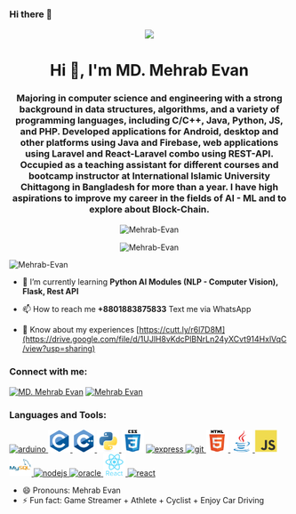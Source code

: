 ### Hi there 👋
<div align="center"><img align="center" width="300px" src="https://miro.medium.com/v2/resize:fit:720/0*7Q3yvSIv_t0ioJ-Z.gif"/></div>
<h1 align="center">Hi 👋, I'm MD. Mehrab Evan</h1>
<h3 align="center">Majoring in computer science and engineering with a strong background in data structures, algorithms, and a variety of programming languages, including C/C++, Java, Python, JS, and PHP. Developed applications for Android, desktop and other platforms using Java and Firebase, web applications using Laravel and React-Laravel combo using REST-API. Occupied as a teaching assistant for different courses and bootcamp instructor at International Islamic University Chittagong in Bangladesh for more than a year. I have high aspirations to improve my career in the fields of AI - ML and to explore about Block-Chain.</h3>

<div align="center">
<img align="center" src="https://github-readme-streak-stats.herokuapp.com/?user=Mehrab-Evan&" alt="Mehrab-Evan" />
<p></p>
<p><img align="center" src="https://github-readme-stats.vercel.app/api/top-langs?username=Mehrab-Evan&show_icons=true&locale=en&layout=compact" alt="Mehrab-Evan" /></p>
</div>

<p align="left"> <img src="https://komarev.com/ghpvc/?username=Mehrab-Evan&label=Profile%20views&color=0e75b6&style=flat" alt="Mehrab-Evan" /> </p>


- 🌱 I’m currently learning **Python AI Modules (NLP - Computer Vision), Flask, Rest API**

- 📫 How to reach me **+8801883875833** Text me via WhatsApp

- 📄 Know about my experiences [https://cutt.ly/r6l7D8M](https://drive.google.com/file/d/1UJlH8vKdcPlBNrLn24yXCvt914HxlVqC/view?usp=sharing)

<h3 align="left">Connect with me:</h3>
<p align="left">
<a href="https://www.linkedin.com/in/md-mehrab-evan-029a06197/" target="blank"><img align="center" src="https://raw.githubusercontent.com/rahuldkjain/github-profile-readme-generator/master/src/images/icons/Social/linked-in-alt.svg" alt="MD. Mehrab Evan" height="30" width="40" /></a>
<a href="https://www.facebook.com/mehrab.evan" target="blank"><img align="center" src="https://raw.githubusercontent.com/rahuldkjain/github-profile-readme-generator/master/src/images/icons/Social/facebook.svg" alt="Mehrab Evan" height="30" width="40" /></a>
</p>

<h3 align="left">Languages and Tools:</h3>
<p align="left"> <a href="https://www.arduino.cc/" target="_blank" rel="noreferrer"> <img src="https://cdn.worldvectorlogo.com/logos/arduino-1.svg" alt="arduino" width="40" height="40"/> </a> 
<a href="https://www.cprogramming.com/" target="_blank" rel="noreferrer"> <img src="https://raw.githubusercontent.com/devicons/devicon/master/icons/c/c-original.svg" alt="c" width="40" height="40"/> </a> 
<a href="https://www.w3schools.com/cpp/" target="_blank" rel="noreferrer"> <img src="https://raw.githubusercontent.com/devicons/devicon/master/icons/cplusplus/cplusplus-original.svg" alt="cplusplus" width="40" height="40"/> </a> 
<a href="https://www.python.org" target="_blank" rel="noreferrer"> <img src="https://raw.githubusercontent.com/devicons/devicon/master/icons/python/python-original.svg" alt="python" width="40" height="40"/> </a> 
<a href="https://www.w3schools.com/css/" target="_blank" rel="noreferrer"> <img src="https://raw.githubusercontent.com/devicons/devicon/master/icons/css3/css3-original-wordmark.svg" alt="css3" width="40" height="40"/></a> 
<a href="https://laravel.com/" target="_blank" rel="noreferrer"> <img src="https://upload.wikimedia.org/wikipedia/commons/thumb/9/9a/Laravel.svg/1969px-Laravel.svg.png" alt="express" width="40" height="40"/> </a> 
<a href="https://git-scm.com/" target="_blank" rel="noreferrer"> <img src="https://www.vectorlogo.zone/logos/git-scm/git-scm-icon.svg" alt="git" width="40" height="40"/> </a> <a href="https://www.w3.org/html/" target="_blank" rel="noreferrer"> <img src="https://raw.githubusercontent.com/devicons/devicon/master/icons/html5/html5-original-wordmark.svg" alt="html5" width="40" height="40"/> </a> <a href="https://www.java.com" target="_blank" rel="noreferrer"> <img src="https://raw.githubusercontent.com/devicons/devicon/master/icons/java/java-original.svg" alt="java" width="40" height="40"/> </a> <a href="https://developer.mozilla.org/en-US/docs/Web/JavaScript" target="_blank" rel="noreferrer"> <img src="https://raw.githubusercontent.com/devicons/devicon/master/icons/javascript/javascript-original.svg" alt="javascript" width="40" height="40"/> </a>   
<a href="https://www.mysql.com/" target="_blank" rel="noreferrer"> <img src="https://raw.githubusercontent.com/devicons/devicon/master/icons/mysql/mysql-original-wordmark.svg" alt="mysql" width="40" height="40"/> </a> 
<a href="https://flask.palletsprojects.com/en/2.3.x/" target="_blank" rel="noreferrer"> <img src="https://cdn.freebiesupply.com/logos/thumbs/2x/flask-logo.png" alt="nodejs" width="40" height="40"/> </a> 
<a href="https://www.postgresql.org/" target="_blank" rel="noreferrer"> <img src="https://upload.wikimedia.org/wikipedia/commons/2/29/Postgresql_elephant.svg" alt="oracle" width="40" height="40"/> </a> 
<a href="https://reactjs.org/" target="_blank" rel="noreferrer"> <img src="https://raw.githubusercontent.com/devicons/devicon/master/icons/react/react-original-wordmark.svg" alt="react" width="40" height="40"/> </a> 
<a href="https://unity.com/" target="_blank" rel="noreferrer"> <img src="https://yt3.googleusercontent.com/4YAaX7CsQ-paadHsNvC6wdv2nE_7VTKpoNJOTwFhHL4rQqLC8WFe6mNxL-z-e6sfHZbHG-ucPA=s900-c-k-c0x00ffffff-no-rj" alt="react" width="40" height="40"/> </a> 
</p>

- 😄 Pronouns: Mehrab Evan
- ⚡ Fun fact: Game Streamer + Athlete + Cyclist + Enjoy Car Driving

